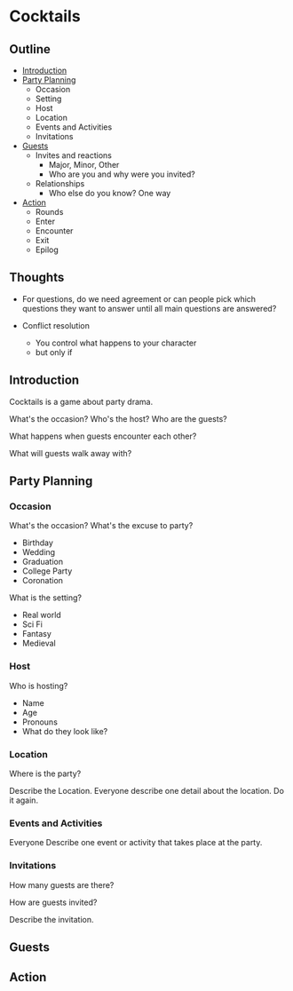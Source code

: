 # Cocktails

## Outline

- [Introduction](#introduction)
- [Party Planning](#party-planning)
    - Occasion
    - Setting
    - Host
    - Location
    - Events and Activities
    - Invitations
- [Guests](#guests)
    - Invites and reactions
        - Major, Minor, Other
        - Who are you and why were you invited?
    - Relationships
        - Who else do you know? One way
- [Action](#action)
    - Rounds
    - Enter
    - Encounter
    - Exit
    - Epilog

## Thoughts

- For questions, do we need agreement or can people pick which questions they want to answer until all main questions are answered?

- Conflict resolution
    - You control what happens to your character
    - but only if

## Introduction

Cocktails is a game about party drama.

What's the occasion? Who's the host? Who are the guests?

What happens when guests encounter each other?

What will guests walk away with?

## Party Planning

### Occasion

What's the occasion? What's the excuse to party?

- Birthday
- Wedding
- Graduation
- College Party
- Coronation

What is the setting?

- Real world
- Sci Fi
- Fantasy
- Medieval

### Host

Who is hosting?

- Name
- Age
- Pronouns
- What do they look like?

### Location

Where is the party?

Describe the Location.
Everyone describe one detail about the location. Do it again.

### Events and Activities

Everyone Describe one event or activity that takes place at the party.

### Invitations

How many guests are there?

How are guests invited?

Describe the invitation.

## Guests




## Action